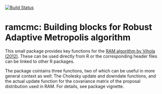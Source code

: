 [![Build Status](https://travis-ci.org/helske/ramcmc.png?branch=master)](https://travis-ci.org/helske/ramcmc)
# ramcmc: Building blocks for Robust Adaptive Metropolis algorithm

This small package provides key functions for the [RAM algorithm by Vihola (2012)](http://link.springer.com/article/10.1007/s11222-011-9269-5). These can be used directly from R or the corresponding header files can be linked to other R packages.

The package cointains three functions, two of which can be useful in more general context as well: The Cholesky update and downdate functions, and the actual update function for the covariance matrix of the proposal distribution used in RAM. For details, see package vignette.
